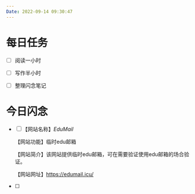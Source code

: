 ```yaml
---
Date: 2022-09-14 09:30:47
---
```


# 每日任务
- [ ] 阅读一小时
- [ ] 写作半小时
- [ ] 整理闪念笔记


# 今日闪念
- [ ] 【网站名称】_EduMail_

	【网站功能】临时edu邮箱

	【网站简介】该网站提供临时edu邮箱，可在需要验证使用edu邮箱的场合验证。

	【网站网址】https://edumail.icu/
- [ ] 
	


